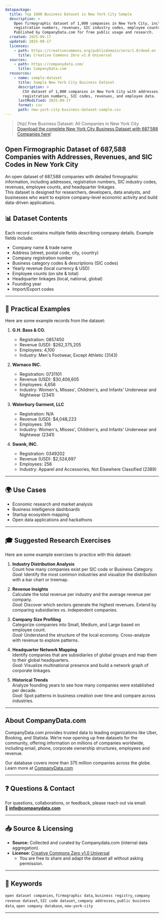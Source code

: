 ```yaml
---
datapackage:
  title: Top 1000 Business Dataset in New York City Sample
  description: >
    Open firmographic dataset of 1,000 companies in New York City, including addresses, 
    registration numbers, revenues, SIC industry codes, employee counts, and headquarter linkages. 
    Published by CompanyData.com for free public usage and research.
  created: 2025-09-17
  updated: 2025-09-17
  licenses:
    - path: https://creativecommons.org/publicdomain/zero/1.0/deed.en
      title: Creative Commons Zero v1.0 Universal
  sources:
    - path: https://companydata.com/
      title: CompanyData.com
  resources:
    - name: sample-dataset
      title: Sample New York City Business Dataset
      description: >
        CSV dataset of 1,000 companies in New York City with addresses, 
        registration numbers, SIC codes, revenues, and employee data.
      lastModified: 2025-09-17
      format: csv
      path: new-york-city-business-dataset-sample.csv
---
```


> [!tip] Free Business Dataset: All Companies in New York City
> [Download the complete New York City Business Dataset with 687,588 Companies here](https://companydata.com/wp-content/uploads/datasets/new-york-city-business-dataset.csv.zip)!

## Open Firmographic Dataset of 687,588 Companies with Addresses, Revenues, and SIC Codes in New York City

An open dataset of 687,588 companies with detailed firmographic information, including addresses, registration numbers, SIC industry codes, revenues, employee counts, and headquarter linkages.  
This dataset is designed for researchers, developers, data analysts, and businesses who want to explore company-level economic activity and build data-driven applications.


## 📊 Dataset Contents

Each record contains multiple fields describing company details. Example fields include:

- Company name & trade name  
- Address (street, postal code, city, country)  
- Company registration number  
- Business category codes & descriptions (SIC codes)  
- Yearly revenue (local currency & USD)  
- Employee counts (on site & total)  
- Headquarter linkages (local, national, global)  
- Founding year  
- Import/Export codes  

---

## 🔎 Practical Examples

Here are some example records from the dataset:

1. **G.H. Bass & CO.** 
   - Registration: 0857450  
   - Revenue (USD): $262,375,205  
   - Employees: 4,100  
   - Industry: Men's Footwear, Except Athletic (3143)  

2. **Warnaco INC.** 
   - Registration: 0731101  
   - Revenue (USD): $30,406,605  
   - Employees: 4,656  
   - Industry: Women's, Misses', Children's, and Infants' Underwear and Nightwear (2341)  

3. **Waterbury Garment, LLC** 
   - Registration: N/A  
   - Revenue (USD): $4,048,223  
   - Employees: 316  
   - Industry: Women's, Misses', Children's, and Infants' Underwear and Nightwear (2341)  

4. **Swank, INC.** 
   - Registration: 0349202  
   - Revenue (USD): $2,524,697  
   - Employees: 256  
   - Industry: Apparel and Accessories, Not Elsewhere Classified (2389)

---

## 🌍 Use Cases
- Economic research and market analysis  
- Business intelligence dashboards  
- Startup ecosystem mapping  
- Open data applications and hackathons  

---

## 🎓 Suggested Research Exercises

Here are some example exercises to practice with this dataset:

1. **Industry Distribution Analysis**  
   Count how many companies exist per SIC code or Business Category.  
   *Goal:* Identify the most common industries and visualize the distribution with a bar chart or treemap.

2. **Revenue Insights**  
   Calculate the total revenue per industry and the average revenue per company.  
   *Goal:* Discover which sectors generate the highest revenues. Extend by comparing subsidiaries vs. independent companies.

3. **Company Size Profiling**  
   Categorize companies into Small, Medium, and Large based on employee count.  
   *Goal:* Understand the structure of the local economy. Cross-analyze with revenue to explore patterns.

4. **Headquarter Network Mapping**  
   Identify companies that are subsidiaries of global groups and map them to their global headquarters.  
   *Goal:* Visualize multinational presence and build a network graph of corporate linkages.

5. **Historical Trends**  
   Analyze founding years to see how many companies were established per decade.  
   *Goal:* Spot patterns in business creation over time and compare across industries.

---

## About CompanyData.com

CompanyData.com provides trusted data to leading organizations like Uber, Booking, and Statista. We’re now opening up free datasets for the community, offering information on millions of companies worldwide, including email, phone, corporate ownership structures, employees and revenue.

Our database covers more than 375 million companies across the globe.
Learn more at [CompanyData.com](https://companydata.com)

---

## ❓ Questions & Contact
For questions, collaborations, or feedback, please reach out via email:  
📧 **info@companydata.com**

---

## 📥 Source & Licensing

- **Source:** Collected and curated by Companydata.com (internal data aggregation).  
- **License:** [Creative Commons Zero v1.0 Universal](https://creativecommons.org/publicdomain/zero/1.0/deed.en)  
  - You are free to share and adapt the dataset all without asking permission.

---

## 🔑 Keywords
`open dataset companies`, `firmographic data`, `business registry`, `company revenue dataset`, `SIC code dataset`, `company addresses`, `public business data`, `open company database`, `new-york-city`

---

